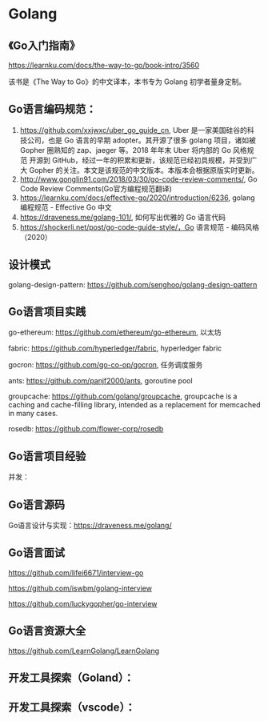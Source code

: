# Golang

## 《Go入门指南》

https://learnku.com/docs/the-way-to-go/book-intro/3560

该书是《The Way to Go》的中文译本，本书专为 Golang 初学者量身定制。

## Go语言编码规范：

1. https://github.com/xxjwxc/uber_go_guide_cn, Uber 是一家美国硅谷的科技公司，也是 Go 语言的早期 adopter。其开源了很多 golang 项目，诸如被 Gopher 圈熟知的 zap、jaeger 等。2018 年年末 Uber 将内部的 Go 风格规范 开源到 GitHub，经过一年的积累和更新，该规范已经初具规模，并受到广大 Gopher 的关注。本文是该规范的中文版本。本版本会根据原版实时更新。
2. http://www.gonglin91.com/2018/03/30/go-code-review-comments/, Go Code Review Comments(Go官方编程规范翻译)
3. https://learnku.com/docs/effective-go/2020/introduction/6236, golang 编程规范 - Effective Go 中文
4. https://draveness.me/golang-101/, 如何写出优雅的 Go 语言代码
5. https://shockerli.net/post/go-code-guide-style/，Go 语言规范 - 编码风格（2020）

## 设计模式
golang-design-pattern: https://github.com/senghoo/golang-design-pattern

## Go语言项目实践
go-ethereum: https://github.com/ethereum/go-ethereum, 以太坊

fabric: https://github.com/hyperledger/fabric, hyperledger fabric

gocron: https://github.com/go-co-op/gocron, 任务调度服务

ants: https://github.com/panjf2000/ants, goroutine pool

groupcache: https://github.com/golang/groupcache, groupcache is a caching and cache-filling library, intended as a replacement for memcached in many cases.

rosedb: https://github.com/flower-corp/rosedb

## Go语言项目经验

并发：

## Go语言源码
Go语言设计与实现：https://draveness.me/golang/


## Go语言面试
https://github.com/lifei6671/interview-go

https://github.com/iswbm/golang-interview

https://github.com/luckygopher/go-interview

## Go语言资源大全
https://github.com/LearnGolang/LearnGolang


## 开发工具探索（Goland）：

## 开发工具探索（vscode）：

